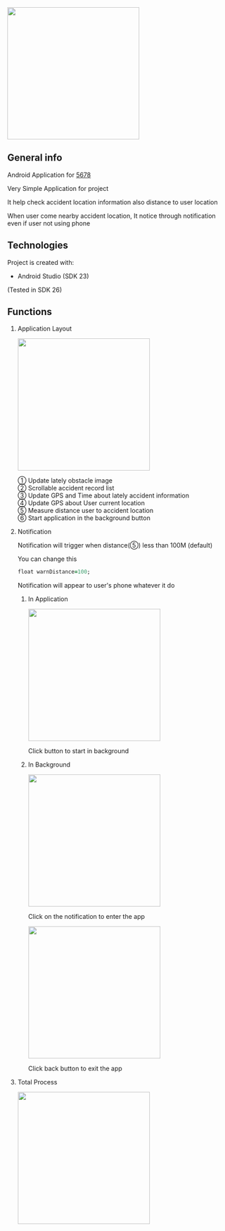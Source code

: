 <img src="https://user-images.githubusercontent.com/48272857/69966580-0b5b6380-155a-11ea-9a33-4309eb6de386.png" width=300px>

## General info
Android Application for [5678](https://github.com/suc1117/5678 "5678")

Very Simple Application for project

It help check accident location information also distance to user location

When user come nearby accident location, It notice through notification even if user not using phone

## Technologies
Project is created with:
* Android Studio (SDK 23)

(Tested in SDK 26)

## Functions

1. Application Layout

    <img src="https://user-images.githubusercontent.com/48272857/70027084-a13bd080-15e4-11ea-9dfe-3c99e2fa6159.png" width=300px>

    ① Update lately obstacle image <br>
    ② Scrollable accident record list <br>
    ③ Update GPS and Time about lately accident information <br>
    ④ Update GPS about User current location <br>
    ⑤ Measure distance user to accident location <br>
    ⑥ Start application in the background button <br>

2. Notification

    Notification will trigger when distance(⑤) less than 100M (default)

    You can change this
    
    ```ruby
    float warnDistance=100;
    ```

    Notification will appear to user's phone whatever it do

    1. In Application

        <img src="https://user-images.githubusercontent.com/48272857/70027852-7488b880-15e6-11ea-866a-2d531017690f.png" width=300px>

        Click button to start in background

    2. In Background

        <img src="https://user-images.githubusercontent.com/48272857/70027857-76eb1280-15e6-11ea-8165-4c60343de400.png" width=300px>

        Click on the notification to enter the app
        
        <img src="https://user-images.githubusercontent.com/48272857/70042691-ac9df480-1602-11ea-85fa-0170de92fbba.png" width=300px>

        Click back button to exit the app

3. Total Process

    <img src="https://user-images.githubusercontent.com/48272857/70041751-0d2c3200-1601-11ea-8c6d-7b1a5f7bc782.gif" width=300px>

